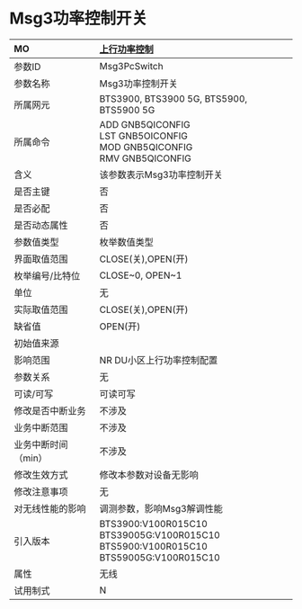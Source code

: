 # Msg3功率控制开关<table><thread><tr><th align = "left">MO</th><th align = "left"><a href = "index.html#Msg3功率控制开关-11">上行功率控制</a></td></tr></thread><tbody><tr><td>参数ID</td><td>Msg3PcSwitch</td></tr><tr><td>参数名称</td><td>Msg3功率控制开关</td></tr><tr><td>所属网元</td><td>BTS3900, BTS3900 5G, BTS5900, BTS5900 5G</td></tr><tr><td>所属命令</td><td>ADD GNB5QICONFIG<br>LST GNB5OICONFIG<br>MOD GNB5QICONFIG<br>RMV GNB5QICONFIG</td></tr><tr><td>含义</td><td>该参数表示Msg3功率控制开关</td></tr><tr><td>是否主键</td><td>否</td></tr><tr><td>是否必配</td><td>否</td></tr><tr><td>是否动态属性</td><td>否</td></tr><tr><td>参数值类型</td><td>枚举数值类型</td></tr><tr><td>界面取值范围</td><td>CLOSE(关),OPEN(开)</td></tr><tr><td>枚举编号/比特位</td><td>CLOSE~0, OPEN~1</td></tr><tr><td>单位</td><td>无</td></tr><tr><td>实际取值范围</td><td>CLOSE(关),OPEN(开)</td></tr><tr><td>缺省值</td><td>OPEN(开)</td></tr><tr><td>初始值来源</td><td></td></tr><tr><td>影响范围</td><td>NR DU小区上行功率控制配置</td></tr><tr><td>参数关系</td><td>无</td></tr><tr><td>可读/可写</td><td>可读可写</td></tr><tr><td>修改是否中断业务</td><td>不涉及</td></tr><tr><td>业务中断范围</td><td>不涉及</td></tr><tr><td>业务中断时间（min）</td><td>不涉及</td></tr><tr><td>修改生效方式</td><td>修改本参数对设备无影响</td></tr><tr><td>修改注意事项</td><td>无</td></tr><tr><td>对无线性能的影响</td><td>调测参数，影响Msg3解调性能</td></tr><tr><td>引入版本</td><td>BTS3900:V100R015C10<br>BTS39005G:V100R015C10<br>BTS5900:V100R015C10<br>BTS59005G:V100R015C10</td></tr><tr><td>属性</td><td>无线</td></tr><tr><td>试用制式</td><td>N</td></tr></tbody></table>